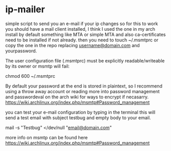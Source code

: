 # ip-mailer
simple script to send you an e-mail if your ip changes
so for this to work you should have a mail client installed, I think I used the one in my arch install by default something like MTA or simple MTA and also ca-certificates need to be installed if not already.
then you need to touch ~/.msmtprc or copy the one in the repo replacing username@domain.com and yourpassword.


The user configuration file (.msmtprc) must be explicitly readable/writeable by its owner or msmtp will fail:

chmod 600 ~/.msmtprc

By default your password at the end is stored in plaintext, so I recommend using a throw away account or reading more into password management and passwordeval on the arch wiki for ways to encrypt if necasarry.
https://wiki.archlinux.org/index.php/msmtp#Password_management

you can test your e-mail configuration by typing in the terminal
this will send a test email with subject testbug and empty body to your email.

mail -s "Testbug" </dev/null "email@domain.com" 


more info on msmtp can be found here
https://wiki.archlinux.org/index.php/msmtp#Password_management
